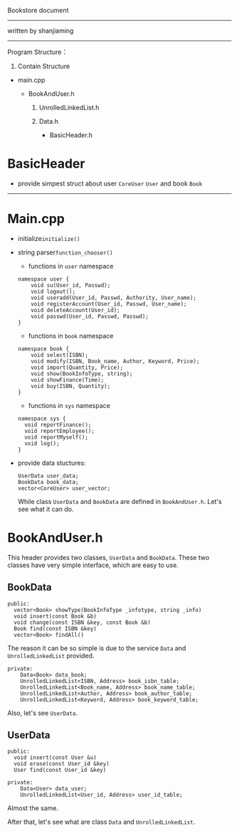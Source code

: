 Bookstore document

----

written by shanjiaming

----

Program Structure：

1. Contain Structure

- main.cpp

  - BookAndUser.h

    1. UnrolledLinkedList.h

    2. Data.h

       - BasicHeader.h

# BasicHeader

- provide simpest struct about user `CoreUser` `User` and book `Book`

----

# Main.cpp

- initialize`initialize()`

- string parser`function_chooser()`


  - functions in `user` namespace


  ```
  namespace user {
      void su(User_id, Passwd);
      void logout();
      void useradd(User_id, Passwd, Authority, User_name);
      void registerAccount(User_id, Passwd, User_name);
      void deleteAccount(User_id);
      void passwd(User_id, Passwd, Passwd);
  }
  ```

  - functions in `book` namespace
    
  ```
  namespace book {
      void select(ISBN);
      void modify(ISBN, Book_name, Author, Keyword, Price);
      void import(Quantity, Price);
      void show(BookInfoType, string);
      void showFinance(Time);
      void buy(ISBN, Quantity);
  }
  ```

  - functions in `sys` namespace

  ```
  namespace sys {
    void reportFinance();
    void reportEmployee();
    void reportMyself();
    void log();
  }
  ```

- provide data stuctures:

  ```
  UserData user_data;
  BookData book_data;
  vector<CoreUser> user_vector;
  ```
  
  While class `UserData` and `BookData` are defined in `BookAndUser.h`. Let's see what it can do.
  

# BookAndUser.h

This header provides two classes, `UserData` and `BookData`. 
These two classes have very simple interface, which are easy to use.

## BookData

  ```
public:  
    vector<Book> showType(BookInfoType _infotype, string _info)
    void insert(const Book &b)
    void change(const ISBN &key, const Book &b)
    Book find(const ISBN &key)
    vector<Book> findAll()
  ```

The reason it can be so simple is due to the service `Data` and `UnrolledLinkedList` provided.

```
private:
    Data<Book> data_book;
    UnrolledLinkedList<ISBN, Address> book_isbn_table;
    UnrolledLinkedList<Book_name, Address> book_name_table;
    UnrolledLinkedList<Author, Address> book_author_table;
    UnrolledLinkedList<Keyword, Address> book_keyword_table;
```

Also, let's see `UserData`.

## UserData

  ```
public:  
    void insert(const User &u)
    void erase(const User_id &key)
    User find(const User_id &key)
  ```

```
private:
    Data<User> data_user;
    UnrolledLinkedList<User_id, Address> user_id_table;
```

Almost the same.

After that, let's see what are class `Data` and `UnrolledLinkedList`.







​								